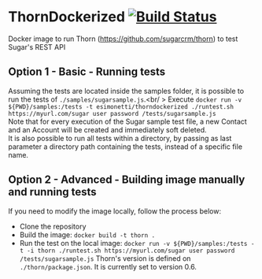 # ThornDockerized [![Build Status](https://travis-ci.org/esimonetti/ThornDockerized.svg?branch=master)](https://travis-ci.org/esimonetti/ThornDockerized)
Docker image to run Thorn (https://github.com/sugarcrm/thorn) to test Sugar's REST API

## Option 1 - Basic - Running tests
Assuming the tests are located inside the samples folder, it is possible to run the tests of `./samples/sugarsample.js`.<br/ >
Execute `docker run -v ${PWD}/samples:/tests -t esimonetti/thorndockerized ./runtest.sh https://myurl.com/sugar user password /tests/sugarsample.js`<br />
Note that for every execution of the Sugar sample test file, a new Contact and an Account will be created and immediately soft deleted.<br/>
It is also possible to run all tests within a directory, by passing as last parameter a directory path containing the tests, instead of a specific file name.

## Option 2 - Advanced - Building image manually and running tests
If you need to modify the image locally, follow the process below:
* Clone the repository
* Build the image: `docker build -t thorn .`
* Run the test on the local image: `docker run -v ${PWD}/samples:/tests -t -i thorn ./runtest.sh https://myurl.com/sugar user password /tests/sugarsample.js`
Thorn's version is defined on `./thorn/package.json`. It is currently set to version 0.6.
